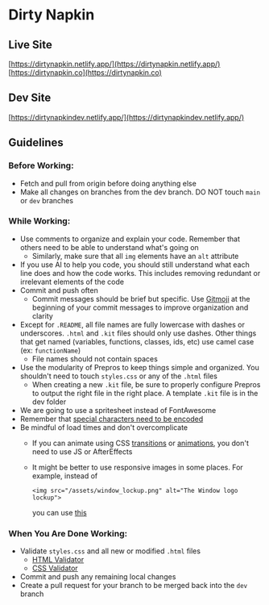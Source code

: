 # Dirty Napkin
## Live Site
[https://dirtynapkin.netlify.app/](https://dirtynapkin.netlify.app/)
[https://dirtynapkin.co](https://dirtynapkin.co)
## Dev Site
[https://dirtynapkindev.netlify.app/](https://dirtynapkindev.netlify.app/)

## Guidelines
### Before Working:
- Fetch and pull from origin before doing anything else
- Make all changes on branches from the dev branch. DO NOT touch `main` or `dev` branches

### While Working:
- Use comments to organize and explain your code. Remember that others need to be able to understand what's going on
    - Similarly, make sure that all `img` elements have an `alt` attribute
- If you use AI to help you code, you should still understand what each line does and how the code works. This includes removing redundant or irrelevant elements of the code
- Commit and push often
    - Commit messages should be brief but specific. Use [Gitmoji](https://gitmoji.dev/) at the beginning of your commit messages to improve organization and clarity
- Except for `.README`, all file names are fully lowercase with dashes or underscores. `.html` and `.kit` files should only use dashes. Other things that get named (variables, functions, classes, ids, etc) use camel case (ex: `functionName`)
    - File names should not contain spaces
- Use the modularity of Prepros to keep things simple and organized. You shouldn't need to touch `styles.css` or any of the `.html` files
    - When creating a new `.kit` file, be sure to properly configure Prepros to output the right file in the right place. A template `.kit` file is in the dev folder
- We are going to use a spritesheet instead of FontAwesome
- Remember that [special characters need to be encoded](https://emn178.github.io/online-tools/html_encode.html)
- Be mindful of load times and don't overcomplicate
    - If you can animate using CSS [transitions](https://www.w3schools.com/css/css3_transitions.asp) or [animations](https://www.w3schools.com/css/css3_animations.asp), you don't need to use JS or AfterEffects
    - It might be better to use responsive images in some places. For example, instead of
  
      ```<img src="/assets/window_lockup.png" alt="The Window logo lockup">```
      
      you can use [this](docs/snippets.md#responsive-images)

### When You Are Done Working:
- Validate `styles.css` and all new or modified `.html` files
    - [HTML Validator](https://validator.w3.org/#validate_by_upload)
    - [CSS Validator](https://jigsaw.w3.org/css-validator/#validate_by_upload)
- Commit and push any remaining local changes
- Create a pull request for your branch to be merged back into the `dev` branch
